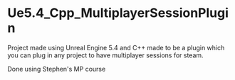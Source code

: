 # Ue5.4_Cpp_MultiplayerSessionPlugin
 Project made using Unreal Engine 5.4 and C++ made to be a plugin which you can plug in any project to have multiplayer sessions for steam.

Done using Stephen's MP course
